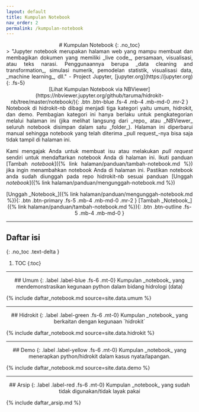 ```yaml
---
layout: default
title: Kumpulan Notebook
nav_order: 2
permalink: /kumpulan-notebook
---
```

<div align="center" markdown="1">
# Kumpulan Notebook
{: .no_toc}
</div>

<div align="justify" markdown="1">
> "Jupyter notebook merupakan halaman web yang mampu membuat dan membagikan dokumen yang memiliki _live code_, persamaan, visualisasi, atau teks narasi. Penggunaannya berupa _data cleaning and transformation_, simulasi numerik, pemodelan statistik, visualisasi data, _machine learning_, dll." - Project Jupyter, [jupyter.org](https://jupyter.org)
{: .fs-5}
</div>

<div align="center" markdown="1">
[Lihat Kumpulan Notebook via NBViewer](https://nbviewer.jupyter.org/github/taruma/hidrokit-nb/tree/master/notebook/){: .btn .btn-blue .fs-4 .mb-4 .mb-md-0 .mr-2 }
</div>

<div align="justify" markdown="1">
Notebook di hidrokit-nb dibagi menjadi tiga kategori yaitu umum, hidrokit, dan demo. Pembagian kategori ini hanya berlaku untuk pengkategorian melalui halaman ini (jika melihat langsung dari _repo_ atau _NBViewer_ seluruh notebook disimpan dalam satu _folder_). Halaman ini diperbarui manual sehingga notebook yang telah diterima _pull request_-nya bisa saja tidak tampil di halaman ini. 

Kami mengajak Anda untuk membuat isu atau melakukan _pull request_ sendiri untuk mendaftarkan notebook Anda di halaman ini. Ikuti panduan [Tambah _notebook_]({% link halaman/panduan/tambah-notebook.md %}) jika ingin menambahkan notebook Anda di halaman ini. Pastikan notebook anda sudah diunggah pada repo hidrokit-nb sesuai panduan [Unggah _notebook_]({% link halaman/panduan/mengunggah-notebook.md %})
</div>

<div align="center" markdown="1">
[Unggah _Notebook_]({% link halaman/panduan/mengunggah-notebook.md %}){: .btn .btn-primary .fs-5 .mb-4 .mb-md-0 .mr-2 }
[Tambah _Notebook_]({% link halaman/panduan/tambah-notebook.md %}){: .btn .btn-outline .fs-5 .mb-4 .mb-md-0 }
</div>

---

## Daftar isi
{: .no_toc .text-delta }

1. TOC
{:toc}

---
<div align="center" markdown="1">
## Umum <!-- ---------NOTEBOOK KATEGORI UMUM --------- -->
{: .label .label-blue .fs-6 .mt-0}
Kumpulan _notebook_ yang mendemonstrasikan kegunaan python dalam bidang hidrologi (data)
</div>

{% include daftar_notebook.md source=site.data.umum %}

---
<div align="center" markdown="1">
## Hidrokit <!-- ---------NOTEBOOK KATEGORI HIDROKIT --------- -->
{: .label .label-green .fs-6 .mt-0}
Kumpulan _notebook_ yang berkaitan dengan kegunaan `hidrokit`
</div>

{% include daftar_notebook.md source=site.data.hidrokit %}

---
<div align="center" markdown="1">
## Demo <!-- ---------NOTEBOOK KATEGORI DEMO --------- -->
{: .label .label-yellow .fs-6 .mt-0}
Kumpulan _notebook_ yang menerapkan python/hidrokit dalam kasus nyata/lapangan.
</div>

{% include daftar_notebook.md source=site.data.demo %}

---
<div align="center" markdown="1">
## Arsip
{: .label .label-red .fs-6 .mt-0}
Kumpulan _notebook_ yang sudah tidak digunakan/tidak layak pakai
</div>

{% include daftar_arsip.md %}

<!-- Link -->
[taruma]: https://github.com/taruma